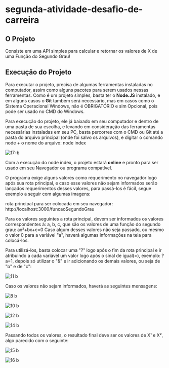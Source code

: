 # segunda-atividade-desafio-de-carreira

## O Projeto
Consiste em uma API simples para calcular e retornar os valores de X de uma Função do Segundo Grau!

## Execução do Projeto
Para executar o projeto, precisa de algumas ferramentas instaladas no computador, assim como alguns pacotes para serem usados nessas ferramentas.
Como é um projeto simples, basta ter o **Node.JS** instalado, e em alguns casos o **Git** também será necessário, mas em casos como o Sistema Operacional Windows, não é OBRIGATÓRIO e sim Opcional, pois pode ser usado no CMD do Windows.

Para execução do projeto, ele já baixado em seu computador e dentro de uma pasta de sua escolha, e levando em consideração das ferramentas necessárias instaladas em seu PC, basta percorres com o CMD ou Git até a pasta do arquivo principal (onde foi salvo os arquivos), e digitar o comando node + o nome do arquivo: node index

![17-b](https://github.com/Sena1992/segunda-atividade-desafio-de-carreira/assets/88352058/7f7409cb-ed6e-45df-b8c2-5fa3be34dacd)

Com a execução do node index, o projeto estará **online** e pronto para ser usado em seu Navegador ou programa compatível.

O programa exige alguns valores como requerimento no navegador logo após sua rota principal, e caso esse valores não sejam informados serão lançados requerimentos desses valores, para passá-los é fácil, segue exemplo a seguir com algumas imagens:

rota principal para ser colocada em seu navegador: http://localhost:3000/funcaoSegundoGrau

Para os valores seguintes a rota principal, devem ser informados os valores correspondentes à: a, b, c, que são os valores de uma função do segundo grau:  ax²+bx+c=0
Caso algum desses valores não seja passado, ou mesmo o valor 0 para a variável "a", haverá algumas informações na tela para colocá-los.

Para utilizá-los, basta colocar uma "?" logo após o fim da rota principal e ir atribuindo a cada variável um valor logo após o sinal de igual(=), exemplo: ?a=1, depois só utilizar o "&" e ir adicionando os demais valores, ou seja de "b" e de "c":

![11 b](https://github.com/Sena1992/segunda-atividade-desafio-de-carreira/assets/88352058/fa112830-0c90-45aa-9595-9b00be83dde0)

Caso os valores não sejam informados, haverá as seguintes mensagens:

![8 b](https://github.com/Sena1992/segunda-atividade-desafio-de-carreira/assets/88352058/a45a585a-4974-46a8-842a-f4d17ceb1316)

![10 b](https://github.com/Sena1992/segunda-atividade-desafio-de-carreira/assets/88352058/b67393e0-6bc1-49ac-be4f-bdccfb3b3990)

![12 b](https://github.com/Sena1992/segunda-atividade-desafio-de-carreira/assets/88352058/b86b9c21-22bd-4392-a73e-085969c5c1b5)

![14 b](https://github.com/Sena1992/segunda-atividade-desafio-de-carreira/assets/88352058/b5231f13-1759-4bb6-96bc-efd764206699)

Passando todos os valores, o resultado final deve ser os valores de X¹ e X², algo parecido com o seguinte:

![15 b](https://github.com/Sena1992/segunda-atividade-desafio-de-carreira/assets/88352058/4a1d1d40-810a-46e0-8a81-10163ad83ece)

![16 b](https://github.com/Sena1992/segunda-atividade-desafio-de-carreira/assets/88352058/ee6b5e31-543b-4eda-b13a-6a7373935ada)
